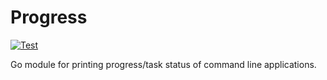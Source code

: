 # Progress

[![Test](https://github.com/kangasta/progress/actions/workflows/test.yml/badge.svg)](https://github.com/kangasta/progress/actions/workflows/test.yml)

Go module for printing progress/task status of command line applications.
